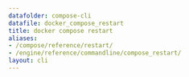 ```yaml
---
datafolder: compose-cli
datafile: docker_compose_restart
title: docker compose restart
aliases:
- /compose/reference/restart/
- /engine/reference/commandline/compose_restart/
layout: cli
---
```


<!--
Sorry, but the contents of this page are automatically generated from
Docker's source code. If you want to suggest a change to the text that appears
here, you'll need to find the string by searching this repo:
https://github.com/docker/compose
-->
